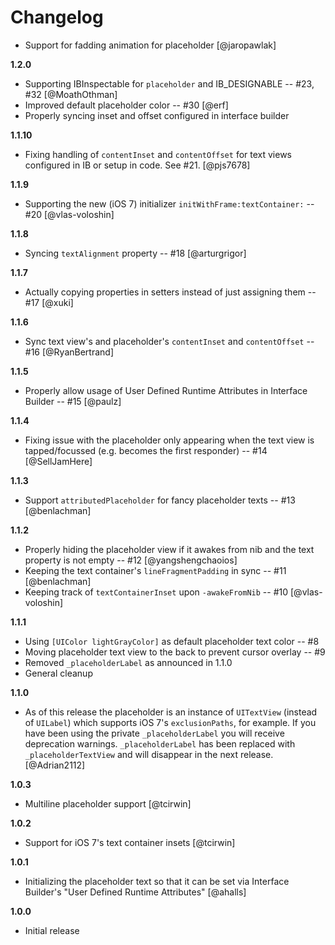 # Changelog

 - Support for fadding animation for placeholder [@jaropawlak]

**1.2.0**

 - Supporting IBInspectable for `placeholder` and IB_DESIGNABLE -- #23, #32 [@MoathOthman]
 - Improved default placeholder color -- #30 [@erf]
 - Properly syncing inset and offset configured in interface builder

**1.1.10**

 - Fixing handling of `contentInset` and `contentOffset` for text views configured in IB or setup in code. See #21. [@pjs7678]

**1.1.9**

 - Supporting the new (iOS 7) initializer `initWithFrame:textContainer:` -- #20 [@vlas-voloshin]

**1.1.8**

 - Syncing `textAlignment` property -- #18 [@arturgrigor]

**1.1.7**

 - Actually copying properties in setters instead of just assigning them -- #17 [@xuki]

**1.1.6**

 - Sync text view's and placeholder's `contentInset` and `contentOffset` -- #16 [@RyanBertrand]

**1.1.5**

 - Properly allow usage of User Defined Runtime Attributes in Interface Builder -- #15 [@paulz]

**1.1.4**

 - Fixing issue with the placeholder only appearing when the text view is tapped/focussed (e.g. becomes the first responder) -- #14 [@SellJamHere]

**1.1.3**

 - Support `attributedPlaceholder` for fancy placeholder texts -- #13 [@benlachman]

**1.1.2**

 - Properly hiding the placeholder view if it awakes from nib and the text property is not empty -- #12 [@yangshengchaoios]
 - Keeping the text container's `lineFragmentPadding` in sync -- #11 [@benlachman]
 - Keeping track of `textContainerInset` upon `-awakeFromNib` -- #10 [@vlas-voloshin]

**1.1.1**

 - Using `[UIColor lightGrayColor]` as default placeholder text color -- #8
 - Moving placeholder text view to the back to prevent cursor overlay -- #9
 - Removed `_placeholderLabel` as announced in 1.1.0
 - General cleanup

**1.1.0**

 - As of this release the placeholder is an instance of `UITextView` (instead of `UILabel`) which supports iOS 7's `exclusionPaths`, for example. If you have been using the private `_placeholderLabel` you will receive deprecation warnings. `_placeholderLabel` has been replaced with `_placeholderTextView` and will disappear in the next release.  [@Adrian2112]

**1.0.3**

 - Multiline placeholder support [@tcirwin]

**1.0.2**

 - Support for iOS 7's text container insets [@tcirwin]

**1.0.1**

 - Initializing the placeholder text so that it can be set via Interface Builder's "User Defined Runtime Attributes" [@ahalls]

**1.0.0**

 - Initial release

